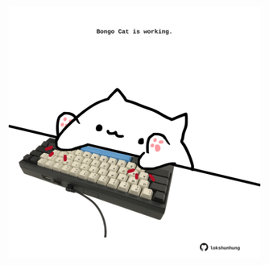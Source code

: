 <!-- built at 01/07/2021, 13:10:46 UTC -->
<p align="center">
  <img width="500" height="500" src="./ReadmeImage.svg">
</p>
